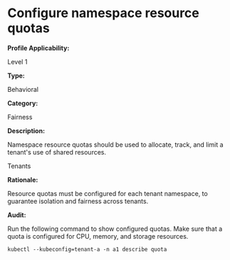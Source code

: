 # Configure namespace resource quotas 

**Profile Applicability:**

Level 1

**Type:**

Behavioral

**Category:**

Fairness

**Description:**

Namespace resource quotas should be used to allocate, track, and limit a tenant's use of shared resources.

Tenants 

**Rationale:**

Resource quotas must be configured for each tenant namespace, to guarantee isolation and fairness across tenants. 

**Audit:**

Run the following command to show configured quotas. Make sure that a quota is configured for CPU, memory, and storage resources.

    kubectl --kubeconfig=tenant-a -n a1 describe quota
